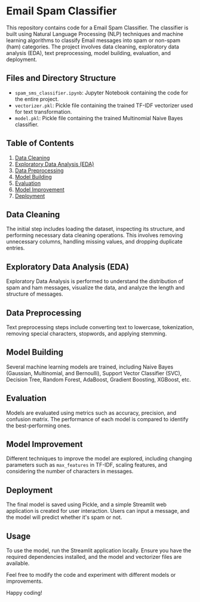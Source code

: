 # Email Spam Classifier

This repository contains code for a Email Spam Classifier. The classifier is built using Natural Language Processing (NLP) techniques and machine learning algorithms to classify Email messages into spam or non-spam (ham) categories. The project involves data cleaning, exploratory data analysis (EDA), text preprocessing, model building, evaluation, and deployment.

## Files and Directory Structure
- `spam_sms_classifier.ipynb`: Jupyter Notebook containing the code for the entire project.
- `vectorizer.pkl`: Pickle file containing the trained TF-IDF vectorizer used for text transformation.
- `model.pkl`: Pickle file containing the trained Multinomial Naive Bayes classifier.

## Table of Contents
1. [Data Cleaning](#data-cleaning)
2. [Exploratory Data Analysis (EDA)](#eda)
3. [Data Preprocessing](#data-preprocessing)
4. [Model Building](#model-building)
5. [Evaluation](#evaluation)
6. [Model Improvement](#model-improvement)
7. [Deployment](#deployment)

## Data Cleaning

The initial step includes loading the dataset, inspecting its structure, and performing necessary data cleaning operations. This involves removing unnecessary columns, handling missing values, and dropping duplicate entries.

## Exploratory Data Analysis (EDA)

Exploratory Data Analysis is performed to understand the distribution of spam and ham messages, visualize the data, and analyze the length and structure of messages.

## Data Preprocessing

Text preprocessing steps include converting text to lowercase, tokenization, removing special characters, stopwords, and applying stemming.

## Model Building

Several machine learning models are trained, including Naive Bayes (Gaussian, Multinomial, and Bernoulli), Support Vector Classifier (SVC), Decision Tree, Random Forest, AdaBoost, Gradient Boosting, XGBoost, etc.

## Evaluation

Models are evaluated using metrics such as accuracy, precision, and confusion matrix. The performance of each model is compared to identify the best-performing ones.

## Model Improvement

Different techniques to improve the model are explored, including changing parameters such as `max_features` in TF-IDF, scaling features, and considering the number of characters in messages.

## Deployment

The final model is saved using Pickle, and a simple Streamlit web application is created for user interaction. Users can input a message, and the model will predict whether it's spam or not.

## Usage

To use the model, run the Streamlit application locally. Ensure you have the required dependencies installed, and the model and vectorizer files are available.

Feel free to modify the code and experiment with different models or improvements.

Happy coding!





